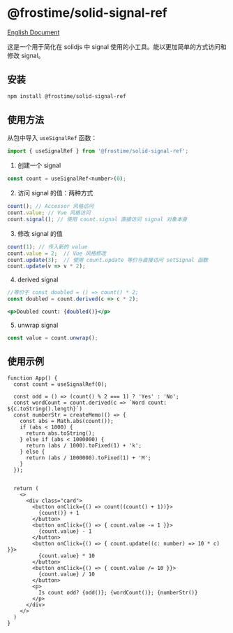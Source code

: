 # @frostime/solid-signal-ref

[English Document](./README.md)

这是一个用于简化在 solidjs 中 signal 使用的小工具。能以更加简单的方式访问和修改 signal。

## 安装

```bash
npm install @frostime/solid-signal-ref
```

## 使用方法

从包中导入 `useSignalRef` 函数：

```javascript
import { useSignalRef } from '@frostime/solid-signal-ref';
```

1. 创建一个 signal

```javascript
const count = useSignalRef<number>(0);
```

2. 访问 signal 的值：两种方式

```ts
count(); // Accessor 风格访问
count.value; // Vue 风格访问
count.signal(); // 使用 count.signal 直接访问 signal 对象本身
```

3. 修改 signal 的值

```jsx
count(1); // 传入新的 value
count.value = 2;  // Vue 风格修改
count.update(3);  // 使用 count.update 等价与直接访问 setSignal 函数
count.update(v => v * 2);
```

4. derived signal

```jsx
//等价于 const doubled = () => count() * 2;
const doubled = count.derived(c => c * 2);

<p>Doubled count: {doubled()}</p>
```

5. unwrap signal

```jsx
const value = count.unwrap();
```

## 使用示例

```tsx
function App() {
  const count = useSignalRef(0);

  const odd = () => (count() % 2 === 1) ? 'Yes' : 'No';
  const wordCount = count.derived(c => `Word count: ${c.toString().length}`)
  const numberStr = createMemo(() => {
    const abs = Math.abs(count());
    if (abs < 1000) {
      return abs.toString();
    } else if (abs < 1000000) {
      return (abs / 1000).toFixed(1) + 'k';
    } else {
      return (abs / 1000000).toFixed(1) + 'M';
    }
  });


  return (
    <>
      <div class="card">
        <button onClick={() => count((count() + 1))}>
          {count()} + 1
        </button>
        <button onClick={() => { count.value -= 1 }}>
          {count.value} - 1
        </button>
        <button onClick={() => { count.update((c: number) => 10 * c) }}>
          {count.value} * 10
        </button>
        <button onClick={() => { count.value /= 10 }}>
          {count.value} / 10
        </button>
        <p>
          Is count odd? {odd()}; {wordCount()}; {numberStr()}
        </p>
      </div>
    </>
  )
}
```
